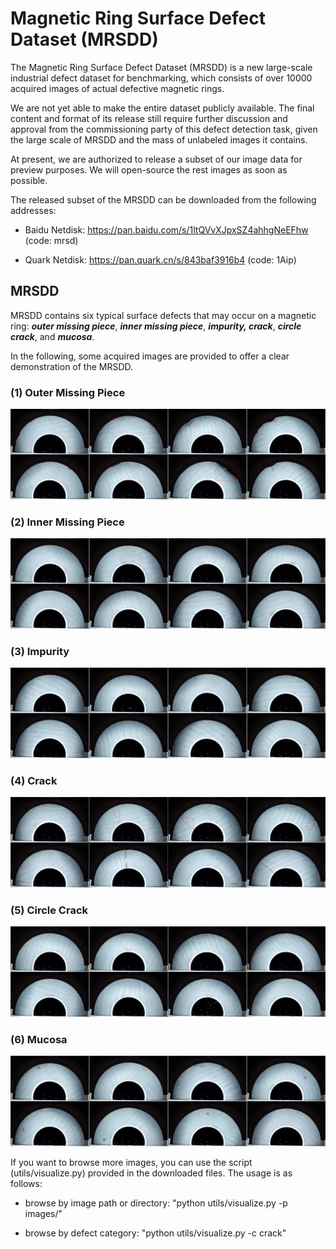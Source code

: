 # Magnetic Ring Surface Defect Dataset (MRSDD)

The Magnetic Ring Surface Defect Dataset (MRSDD) is a new large-scale industrial defect dataset for benchmarking, which consists of over 10000 acquired images of actual defective magnetic rings. 

We are not yet able to make the entire dataset publicly available. The final content and format of its release still require further discussion and approval from the commissioning party of this defect detection task, given the large scale of MRSDD and the mass of unlabeled images it contains. 

At present, we are authorized to release a subset of our image data for preview purposes. We will open-source the rest images as soon as possible.

The released subset of the MRSDD can be downloaded from the following addresses:

- Baidu Netdisk: https://pan.baidu.com/s/1ltQVvXJpxSZ4ahhgNeEFhw (code: mrsd)

- Quark Netdisk: https://pan.quark.cn/s/843baf3916b4 (code: 1Aip)

## MRSDD

MRSDD contains six typical surface defects that may occur on a magnetic ring: ***outer missing piece***, ***inner missing piece***, ***impurity, crack***, ***circle crack***, and ***mucosa***.

In the following, some acquired images are provided to offer a clear demonstration of the MRSDD.

### (1) Outer Missing Piece

![](https://github.com/zfli-xdu/MRSDD/blob/master/demos/outer_misspiece/outer_misspiece.jpg?raw=true)

### (2) Inner Missing Piece

![](https://github.com/zfli-xdu/MRSDD/blob/master/demos/inner_misspiece/inner_misspiece.jpg?raw=true)

### (3) Impurity

![](https://github.com/zfli-xdu/MRSDD/blob/master/demos/impurities/impurities.jpg?raw=true)

### (4) Crack

![](https://github.com/zfli-xdu/MRSDD/blob/master/demos/crack/crack.jpg?raw=true)

### (5) Circle Crack

![](https://github.com/zfli-xdu/MRSDD/blob/master/demos/circle_crack/circle_crack.jpg?raw=true)

### (6) Mucosa

![](https://github.com/zfli-xdu/MRSDD/blob/master/demos/mucosa/mucosa.jpg?raw=true)

If you want to browse more images, you can use the script (utils/visualize.py) provided in the downloaded files. The usage is as follows:

- browse by image path or directory: "python utils/visualize.py -p images/"

- browse by defect category: "python utils/visualize.py -c crack"
